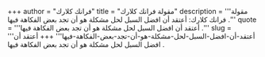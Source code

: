 +++
author = "فرانك كلارك"
title = "مقولة فرانك كلارك"
description = '''مقولة فرانك كلارك: أعتقد أن افضل السبل لحل مشكلة هو أن تجد بعض الفكاهة فيها .'''
quote = '''أعتقد أن افضل السبل لحل مشكلة هو أن تجد بعض الفكاهة فيها .'''
slug = '''أعتقد-أن-افضل-السبل-لحل-مشكلة-هو-أن-تجد-بعض-الفكاهة-فيها'''
+++
أعتقد أن افضل السبل لحل مشكلة هو أن تجد بعض الفكاهة فيها .
